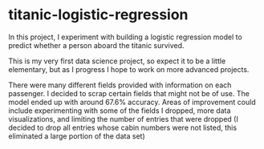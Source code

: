 # titanic-logistic-regression
In this project, I experiment with building a logistic regression model to predict whether a person aboard the titanic survived. 

This is my very first data science project, so expect it to be a little elementary, but as I progress I hope to work on more advanced projects.

There were many different fields provided with information on each passenger. I decided to scrap certain fields that might not be of use. The model
ended up with around 67.6% accuracy. Areas of improvement could include experimenting with some of the fields I dropped, more data visualizations, and 
limiting the number of entries that were dropped (I decided to drop all entries whose cabin numbers were not listed, this eliminated a large portion of the data set)
